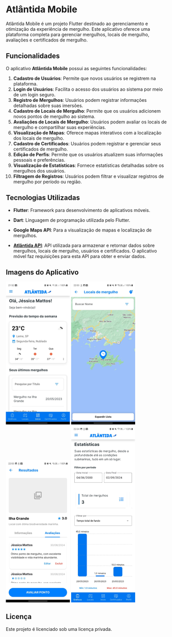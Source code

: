 # Atlântida Mobile

Atlântida Mobile é um projeto Flutter destinado ao gerenciamento e otimização da experiência de mergulho. Este aplicativo oferece uma plataforma completa para gerenciar mergulhos, locais de mergulho, avaliações e certificados de mergulho.

## Funcionalidades

O aplicativo **Atlântida Mobile** possui as seguintes funcionalidades:

1. **Cadastro de Usuários**: Permite que novos usuários se registrem na plataforma.
2. **Login de Usuários**: Facilita o acesso dos usuários ao sistema por meio de um login seguro.
3. **Registro de Mergulhos**: Usuários podem registrar informações detalhadas sobre suas imersões.
4. **Cadastro de Locais de Mergulho**: Permite que os usuários adicionem novos pontos de mergulho ao sistema.
5. **Avaliações de Locais de Mergulho**: Usuários podem avaliar os locais de mergulho e compartilhar suas experiências.
6. **Visualização de Mapas**: Oferece mapas interativos com a localização dos locais de mergulho.
7. **Cadastro de Certificados**: Usuários podem registrar e gerenciar seus certificados de mergulho.
8. **Edição de Perfis**: Permite que os usuários atualizem suas informações pessoais e preferências.
9. **Visualização de Estatísticas**: Fornece estatísticas detalhadas sobre os mergulhos dos usuários.
10. **Filtragem de Registros**: Usuários podem filtrar e visualizar registros de mergulho por período ou região.

## Tecnologias Utilizadas

- **Flutter**: Framework para desenvolvimento de aplicativos móveis.
- **Dart**: Linguagem de programação utilizada pelo Flutter.
- **Google Maps API**: Para a visualização de mapas e localização de mergulhos.

- **[Atlântida API](https://github.com/JessicaMMattos/atlantida-api)**: API utilizada para armazenar e retornar dados sobre mergulhos, locais de mergulho, usuários e certificados. O aplicativo móvel faz requisições para esta API para obter e enviar dados.

## Imagens do Aplicativo

<img src="assets/images/screenshot1.jpeg" alt="Tela Inicial" width="200"/>
<img src="assets/images/screenshot2.jpeg" alt="Tela de Mapas" width="200"/>
<img src="assets/images/screenshot3.jpeg" alt="Tela de Comentários do Mergulho" width="200"/>
<img src="assets/images/screenshot5.jpeg" alt="Gráficos" width="200"/>

## Licença

Este projeto é licenciado sob uma licença privada.